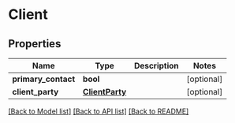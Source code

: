 # Client


## Properties
Name | Type | Description | Notes
------------ | ------------- | ------------- | -------------
**primary_contact** | **bool** |  | [optional] 
**client_party** | [**ClientParty**](ClientParty.md) |  | [optional] 

[[Back to Model list]](../README.md#documentation-for-models) [[Back to API list]](../README.md#documentation-for-api-endpoints) [[Back to README]](../README.md)


